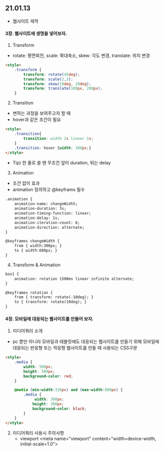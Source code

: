 ## 21.01.13
* 웹사이트 제작

#### 3장. 웹사이트에 생명을 넣어보자.
1. Transform
* rotate: 평면회전, scale: 확대축소, skew: 각도 변경, translate: 위치 변경
```html
<style>
    .transform {
        transform: rotate(45deg);
        transform: scale(2,3);
        transform: skew(10deg, 20deg);
        transform: translate(100px, 200px);
    }
```

2. Transition
* 변하는 과정을 보여주고자 할 때
* hover과 같은 조건이 필요
```html
<style>
    .transition{
        transition: width 2s linear 1s;
    }
    .transition: hover {width: 300px;}
</style>
```
* Tip) 한 줄로 쓸 땐 무조건 앞이 duration, 뒤는 delay

3. Animation 
* 조건 없이 효과
* animation 정의하고 @keyframs 필수
```html
.animation {
    animation-name: changeWidth;
    animation-duration: 3s;
    animation-timing-function: linear;
    animation-delay: 1s;
    animation-iteration-count: 6;
    animation-direction: alternate;
}

@keyframes changeWidth {
    from { width:300px; } 
    to { width:600px; }
}
```
4. Transform & Animation
```html
box1 {
    animation: rotation 1500ms linear infinite alternate;
}

@keyframes rotation {
    from { transform: rotate(-10deg); } 
    to { transform: rotate(10deg); }
}
```

#### 4장. 모바일에 대응되는 웹사이트를 만들어 보자.

1. 미디어쿼리 소개
* pc 뿐만 아니라 모바일과 태블릿에도 대응되는 웹사이트를 만들기 위해 모바일에 대응되는 반응형 또는 적응형 웹사이트를 만들 때 사용되는 CSS구문
```html
<style>
    .media {
        width: 500px;
        height: 500px;
        background-color: red;
    }

    @media (min-width:320px) and (max-width:800px) {
        .media {
             width: 300px;
            height: 300px;
            background-color: black;
        }
    }
</style>
```
2. 미디어쿼리 사용시 주의사항
    * viewport
    \<meta name="viewport" content="width=device-width, initial-scale=1.0">
